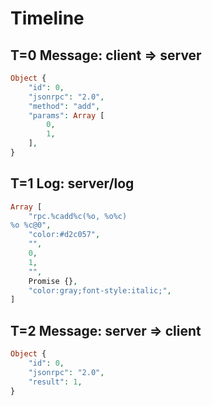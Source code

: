 # Timeline

## T=0 Message: client => server

```php
Object {
    "id": 0,
    "jsonrpc": "2.0",
    "method": "add",
    "params": Array [
        0,
        1,
    ],
}
```

## T=1 Log: server/log

```php
Array [
    "rpc.%cadd%c(%o, %o%c)
%o %c@0",
    "color:#d2c057",
    "",
    0,
    1,
    "",
    Promise {},
    "color:gray;font-style:italic;",
]
```

## T=2 Message: server => client

```php
Object {
    "id": 0,
    "jsonrpc": "2.0",
    "result": 1,
}
```
